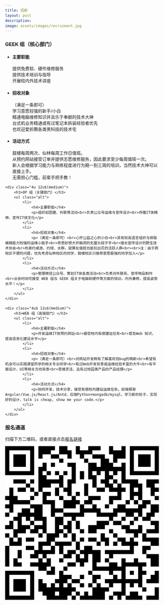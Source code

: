 ```yaml
---
title: 招新
layout: post
description: 
image: assets/images/recruiment.jpg
---
```


<p></p>

<div class="row">
	<div class="4u 12u$(medium)">
		<h3>GEEK 组（核心部门）</h3>
		<ul class="alt">
			<li>
				<h4>主要职能</h4>
				<p>提供免费软、硬件维修服务<br>提供技术培训与指导<br>开展校内外技术讲座</p>
			</li>
			<li>
				<h4>招收对象</h4>
				<p>（满足一条即可）<br>学习意愿较强的新手/小白<br>精通电脑维修知识并且乐于奉献的技术大神<br>台式机业务精通或有过笔记本拆装经验者优先<br>也欢迎爱折腾各类黑科技的技术宅</p>
			</li>
			<li>
				<h4>活动方式</h4>
				<p>鼓楼每周两次、仙林每周工作日值班。<br>从预约网站接受订单并提供志愿维修服务，因此要求至少每周值班一次。<br>新人会根据学习能力与熟练程度进行为期一到三周的培训，当然技术大神可以直接上手。<br>无需担心门槛，前辈手把手教！</p>
			</li>
		</ul>
	</div>

	<div class="4u 12u$(medium)">
		<h3>OP 组（关键部门）</h3>
		<ul class="alt">
			<li>
				<h4>主要职能</h4>
				<p>组织如团建、外联等活动<br>负责公众号运维与宣传设计<br>传播IT侠精神、宣传IT侠文化</p>
			</li>
			<li>
				<h4>招收对象</h4>
				<p>（满足一条即可）<br>心怀公益之心的小白<br>具有较高语言组织与排版编辑能力较强的运维小能手<br>奇思妙想大开脑洞的无厘头段子手<br>擅长宣传设计的野生技术协会<br>热衷约桌游、约球、水群，就算在值班也能玩出花的活跃人群<br><br>注：由于跨校区不便的问题，优先考虑仙林校区的同学，鼓楼校区只推荐意愿极强的同学加入</p>
			</li>
			<li>
				<h4>活动方式</h4>
				<p>管理微信公众号、策划IT侠各类活动<br>负责对外联系、宣传物品制作<br>业余时间可接受 WEB 组与 GEEK 组关于电脑软硬件等方面的培训，内外兼修，提高姿势水平！</p>
			</li>
		</ul>
	</div>

	<div class="4u$ 12u$(medium)">
		<h3>WEB 组（高端部门）</h3>
		<ul class="alt">
			<li>
				<h4>主要职能</h4>
				<p>开发运维IT侠预约网站<br>接受校内有偿建站任务<br>普及Web 知识，提高信息化建设水平</p>
			</li>
			<li>
				<h4>招收对象</h4>
				<p>（满足一条即可）<br>对网站开发稍有了解喜欢找bug的萌新<br>希望有机会可以实践课堂所学的相关专业同学<br>有过Web开发背景或运维经验丰富的大牛<br>有平面设计、UI等相关方向背景<br>思维灵活，且有过校园类产品的产品经理</p>
			</li>
			<li>
				<h4>活动方式</h4>
				<p>协同开发，技术分享，接受有偿校内建站运维任务。前端框架Angular/Vue.js/React.js/Antd，后端Python+mongodb/mysql，学习新的轮子，实现好的设计，talk is cheap, show me your code.</p>
			</li>
		</ul>
	</div>
</div>

<div>
<h3>报名通道</h3>

<p>扫描下方二维码，或者直接点击<a href="http://nju-itxia.mikecrm.com/L959mSD">报名链接</a></p>

<img  src="assets/images/hiring_qrcode.png">
	
</div>

